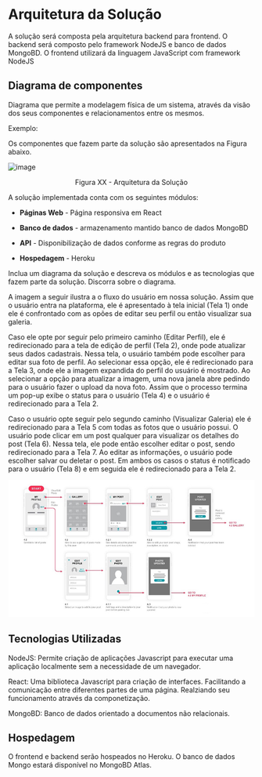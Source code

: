 # Arquitetura da Solução

A solução será composta pela arquitetura backend para frontend. O backend será composto pelo framework NodeJS e banco de dados MongoBD. O frontend utilizará da linguagem JavaScript com framework NodeJS

## Diagrama de componentes

Diagrama que permite a modelagem física de um sistema, através da visão dos seus componentes e relacionamentos entre os mesmos.

Exemplo: 

Os componentes que fazem parte da solução são apresentados na Figura abaixo.

![image](https://user-images.githubusercontent.com/20197817/136305736-9ebd43f5-5b11-4ba3-bc01-f57a570250e1.png)

<center>Figura XX - Arquitetura da Solução</center>

A solução implementada conta com os seguintes módulos:
  - **Páginas Web** - Página responsiva em React
   - **Banco de dados** - armazenamento mantido banco de dados MongoBD
       
 - **API** - Disponibilização de dados conforme as regras do produto
 - **Hospedagem** - Heroku


Inclua um diagrama da solução e descreva os módulos e as tecnologias que fazem parte da solução. Discorra sobre o diagrama.

A imagem a seguir ilustra a o fluxo do usuário em nossa solução. Assim
que o usuário entra na plataforma, ele é apresentado à tela inicial
(Tela 1) onde ele é confrontado com as opões de editar seu perfil ou
então visualizar sua galeria.

Caso ele opte por seguir pelo primeiro caminho (Editar Perfil), ele é
redirecionado para a tela de edição de perfil (Tela 2), onde pode
atualizar seus dados cadastrais. Nessa tela, o usuário também pode
escolher para editar sua foto de perfil. Ao selecionar essa opção, ele é
redirecionado para a Tela 3, onde ele a imagem expandida do perfil do
usuário é mostrado. Ao selecionar a opção para atualizar a imagem, uma
nova janela abre pedindo para o usuário fazer o upload da nova foto.
Assim que o processo termina um pop-up exibe o status para o usuário
(Tela 4) e o usuário é redirecionado para a Tela 2.

Caso o usuário opte seguir pelo segundo caminho (Visualizar Galeria) ele
é redirecionado para a Tela 5 com todas as fotos que o usuário possui. O
usuário pode clicar em um post qualquer para visualizar os detalhes do
post (Tela 6). Nessa tela, ele pode então escolher editar o post, sendo
redirecionado para a Tela 7. Ao editar as informações, o usuário pode
escolher salvar ou deletar o post. Em ambos os casos o status é
notificado para o usuário (Tela 8) e em seguida ele é redirecionado
para a Tela 2.

![Exemplo de UserFlow](img/userflow.jpg)


## Tecnologias Utilizadas

NodeJS: Permite criação de aplicações Javascript para executar uma aplicação localmente sem a necessidade de um navegador.

React: Uma biblioteca Javascript para criação de interfaces. Facilitando a comunicação entre diferentes partes de uma página. Realziando seu funcionamento através da componetização.

MongoBD: Banco de dados orientado a documentos não relacionais.


## Hospedagem

O frontend e backend serão hospeados no Heroku. O banco de dados Mongo estará disponível no MongoBD Atlas.

